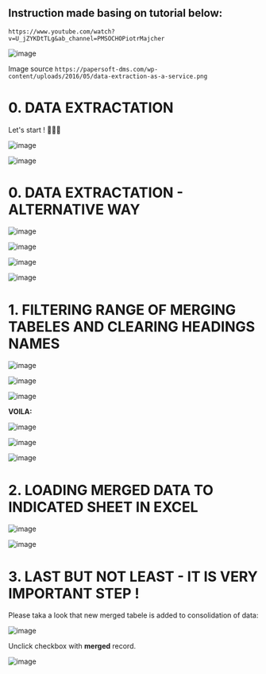 #
## Instruction made basing on tutorial below:
```
https://www.youtube.com/watch?v=U_jZYKDtTLg&ab_channel=PMSOCHOPiotrMajcher
```

![image](https://user-images.githubusercontent.com/103432222/227918940-94aea8b0-c792-4219-952c-467cf3519246.png)

Image source
`https://papersoft-dms.com/wp-content/uploads/2016/05/data-extraction-as-a-service.png`

# 0. DATA EXTRACTATION

Let's start ! 💪💪💪


![image](https://user-images.githubusercontent.com/103432222/227909949-825ba8b6-06b3-4e11-8ae3-f146028bcd32.png)

![image](https://user-images.githubusercontent.com/103432222/227909988-4becce26-20ec-49c8-85a9-48dfeafb5c49.png)

# 0. DATA EXTRACTATION - ALTERNATIVE WAY

![image](https://user-images.githubusercontent.com/103432222/227910810-f6050c64-82c2-42ad-a850-bc9e1d60031f.png)

![image](https://user-images.githubusercontent.com/103432222/227911052-f3df764e-7528-4414-ad9b-ef4b99f3156d.png)

![image](https://user-images.githubusercontent.com/103432222/227911265-73ed8628-2111-4d6c-a3b3-ac760fc76358.png)

![image](https://user-images.githubusercontent.com/103432222/228205124-06916853-a52f-49b6-a9fe-36825598cad2.png)

# 1. FILTERING RANGE OF MERGING TABELES AND CLEARING HEADINGS NAMES

![image](https://user-images.githubusercontent.com/103432222/227912696-b8f467d9-95c5-4cd2-9644-c4683345c93f.png)

![image](https://user-images.githubusercontent.com/103432222/227913199-1634340b-fead-42f0-9b17-e6108a6d3b18.png)

![image](https://user-images.githubusercontent.com/103432222/227913324-0cd0bce0-0409-4299-b1c4-6bc5b61ae5c4.png)

**VOILA:**

![image](https://user-images.githubusercontent.com/103432222/227914243-9914b61a-4eb0-4f56-b1c1-77467e721093.png)

![image](https://user-images.githubusercontent.com/103432222/227916934-3bc2b3ec-fb6e-4025-b550-6f0ca9eed5f5.png)

![image](https://user-images.githubusercontent.com/103432222/227917884-f00ee861-5345-4d9d-8b6e-50c667108e53.png)

# 2. LOADING MERGED DATA TO INDICATED SHEET IN EXCEL

![image](https://user-images.githubusercontent.com/103432222/227918183-7857d5c8-9c67-4f4e-92e7-d1c617d3b0ee.png)

![image](https://user-images.githubusercontent.com/103432222/227919929-16d161ff-d2f8-468c-9e27-0d4801d52c45.png)

# 3. LAST BUT NOT LEAST - IT IS VERY IMPORTANT STEP !

Please taka a look that new merged tabele is added to consolidation of data:

![image](https://user-images.githubusercontent.com/103432222/227920581-bd563c7d-ee67-4916-9500-5c7b0739de60.png)

Unclick checkbox with **merged** record. 

![image](https://user-images.githubusercontent.com/103432222/227921975-407a2745-cb89-4676-b946-fa69b43f2490.png)





